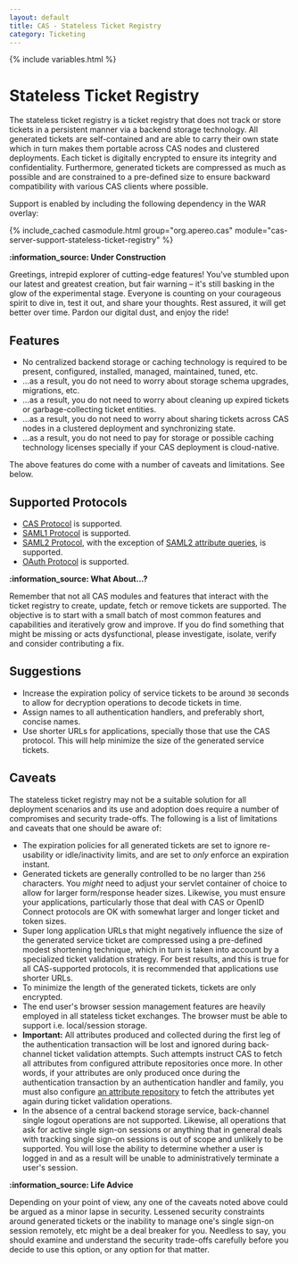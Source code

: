 ```yaml
---
layout: default
title: CAS - Stateless Ticket Registry
category: Ticketing
---
```


{% include variables.html %}

# Stateless Ticket Registry

The stateless ticket registry is a ticket registry that does not track or store tickets in a persistent manner
via a backend storage technology. All generated tickets are self-contained and are able to carry their own state
which in turn makes them portable across CAS nodes and clustered deployments. Each ticket
is digitally encrypted to ensure its integrity and confidentiality. Furthermore, generated tickets are compressed as much
as possible and are constrained to a pre-defined size to ensure backward compatibility with various CAS clients where possible.

Support is enabled by including the following dependency in the WAR overlay:

{% include_cached casmodule.html group="org.apereo.cas" module="cas-server-support-stateless-ticket-registry" %}

<div class="alert alert-info"><strong>:information_source: Under Construction</strong><p>
Greetings, intrepid explorer of cutting-edge features! You've stumbled upon our latest and greatest creation, but fair warning – 
it's still basking in the glow of the experimental stage. Everyone is counting on your courageous spirit to dive in, test it out, and share your thoughts.
Rest assured, it will get better over time. Pardon our digital dust, and enjoy the ride!
</p></div>

## Features

- No centralized backend storage or caching technology is required to be present, configured, installed, managed, maintained, tuned, etc.
- ...as a result, you do not need to worry about storage schema upgrades, migrations, etc.
- ...as a result, you do not need to worry about cleaning up expired tickets or garbage-collecting ticket entities.
- ...as a result, you do not need to worry about sharing tickets across CAS nodes in a clustered deployment and synchronizing state.
- ...as a result, you do not need to pay for storage or possible caching technology licenses specially if your CAS deployment is cloud-native.
        
The above features do come with a number of caveats and limitations. See below.

## Supported Protocols

- [CAS Protocol](../protocol/CAS-Protocol.html) is supported.
- [SAML1 Protocol](../protocol/SAML-v1-Protocol.html) is supported.
- [SAML2 Protocol](../authentication/Configuring-SAML2-Authentication.html), with the exception of [SAML2 attribute queries](../installation/Configuring-SAML2-AttributeQuery.html), is supported.
- [OAuth Protocol](../authentication/OAuth-Authentication.html) is supported.

<div class="alert alert-info"><strong>:information_source: What About...?</strong><p>
Remember that not all CAS modules and features that interact with the ticket registry to create, update, fetch or remove tickets are supported.
The objective is to start with a small batch of most common features and capabilities and iteratively grow and improve. If you do find something that 
might be missing or acts dysfunctional, please investigate, isolate, verify and consider contributing a fix.
</p></div>

## Suggestions

- Increase the expiration policy of service tickets to be around `30` seconds to allow for decryption operations to decode tickets in time.
- Assign names to all authentication handlers, and preferably short, concise names.
- Use shorter URLs for applications, specially those that use the CAS protocol. This will help minimize the size of the generated service tickets.

## Caveats

The stateless ticket registry may not be a suitable solution for all deployment scenarios and its use and adoption does require a number of
compromises and security trade-offs. The following is a list of limitations and caveats that one should be aware of:

- The expiration policies for all generated tickets are set to ignore re-usability or idle/inactivity limits, and are set to *only* enforce an expiration instant.
- Generated tickets are generally controlled to be no larger than `256` characters. You *might* need to adjust your servlet container of choice to allow for larger form/response header sizes. Likewise, you must ensure your applications, particularly those that deal with CAS or OpenID Connect protocols are OK with somewhat larger and longer ticket and token sizes.
- Super long application URLs that might negatively influence the size of the generated service ticket are compressed using a pre-defined modest shortening technique, which in turn is taken into account by a specialized ticket validation strategy. For best results, and this is true for all CAS-supported protocols, it is recommended that applications use shorter URLs.
- To minimize the length of the generated tickets, tickets are only encrypted.
- The end user's browser session management features are heavily employed in all stateless ticket exchanges. The browser must be able to support i.e. local/session storage.
- **Important:** All attributes produced and collected during the first leg of the authentication transaction will be lost and ignored during back-channel ticket validation attempts. Such attempts instruct CAS to fetch all attributes from configured attribute repositories once more. In other words, if your attributes are only produced once during the authentication transaction by an authentication handler and family, you must also configure [an attribute repository](../integration/Attribute-Resolution.html) to fetch the attributes yet again during ticket validation operations.
- In the absence of a central backend storage service, back-channel single logout operations are not supported. Likewise, all operations that ask for active single sign-on sessions or anything that in general deals with tracking single sign-on sessions is out of scope and unlikely to be supported. You will lose the ability to determine whether a user is logged in and as a result will be unable to administratively terminate a user's session.

<div class="alert alert-info"><strong>:information_source: Life Advice</strong><p>
Depending on your point of view, any one of the caveats noted above could be argued as a minor lapse in security. Lessened security constraints 
around generated tickets or the inability to manage one's single sign-on session remotely, etc might be a deal breaker for you. Needless to say, 
you should examine and understand the security trade-offs carefully before you decide to use this option, or any option for that matter.
</p></div>
